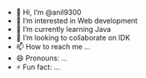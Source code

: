 - 👋 Hi, I’m @anil9300
- 👀 I’m interested in Web development    
- 🌱 I’m currently learning Java
- 💞️ I’m looking to collaborate on IDK
- 📫 How to reach me ...
- 😄 Pronouns: ...
- ⚡ Fun fact: ...

<!---
anil9300/anil9300 is a ✨ special ✨ repository because its `README.md` (this file) appears on your GitHub profile.
You can click the Preview link to take a look at your changes.
--->
